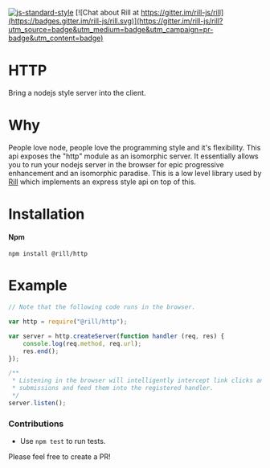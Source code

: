 [![js-standard-style](https://img.shields.io/badge/code%20style-standard-brightgreen.svg)](http://standardjs.com/)
[![Chat about Rill at https://gitter.im/rill-js/rill](https://badges.gitter.im/rill-js/rill.svg)](https://gitter.im/rill-js/rill?utm_source=badge&utm_medium=badge&utm_campaign=pr-badge&utm_content=badge)

# HTTP

Bring a nodejs style server into the client.

# Why
People love node, people love the programming style and it's flexibility. This api exposes the "http" module as an isomorphic server. It essentially allows you to run your nodejs server in the browser for epic progressive enhancement and an isomorphic paradise. This is a low level library used by [Rill](https://github.com/rill-js/rill) which implements an express style api on top of this.

# Installation

#### Npm
```console
npm install @rill/http
```

# Example

```javascript
// Note that the following code runs in the browser.

var http = require("@rill/http");

var server = http.createServer(function handler (req, res) {
	console.log(req.method, req.url);
	res.end();
});

/**
 * Listening in the browser will intelligently intercept link clicks and form
 * submissions and feed them into the registered handler.
 */
server.listen();
```

### Contributions

* Use `npm test` to run tests.

Please feel free to create a PR!
